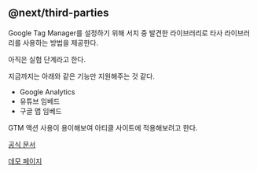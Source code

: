 ## @next/third-parties

Google Tag Manager를 설정하기 위해 서치 중 발견한 라이브러리로 타사 라이브러리를 사용하는 방법을 제공한다.

아직은 실험 단계라고 한다.

지금까지는 아래와 같은 기능만 지원해주는 것 같다.

- Google Analytics
- 유튜브 임베드
- 구글 맵 임베드

GTM 액션 사용이 용이해보여 아티클 사이트에 적용해보려고 한다.

[공식 문서](https://nextjs.org/docs/app/building-your-application/optimizing/third-party-libraries)

[데모 페이지](https://test-next-script-housseindjirdeh.vercel.app/)

